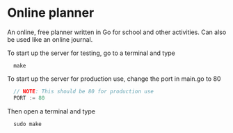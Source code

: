 # Online planner

An online, free planner written in Go for school and other activities. Can
also be used like an online journal.


To start up the server for testing, go to a terminal and type
```
  make
```

To start up the server for production use, change the port in main.go to 80
```go
  // NOTE: This should be 80 for production use
  PORT := 80
```

Then open a terminal and type
```
  sudo make
```
